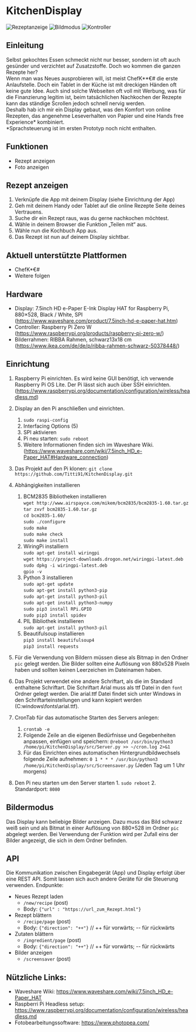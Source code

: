 # KitchenDisplay

![Rezeptanzeige](readme_images/PXL_20210604_145950938.jpg)
![Bildmodus](readme_images/PXL_20210604_1504420811.jpg)
![Kontroller](readme_images/PXL_20210604_1501297721.jpg)


## Einleitung
Selbst gekochtes Essen schmeckt nicht nur besser, sondern ist oft auch gesünder und verzichtet auf Zusatzstoffe. Doch wo kommen die ganzen Rezepte her?  
Wenn man was Neues ausprobieren will, ist meist ChefK**€# die erste Anlaufstelle. Doch ein Tablet in der Küche ist mit dreckigen Händen oft keine gute Idee. Auch sind solche Webseiten oft voll mit Werbung, was für die Finanzierung legitim ist, beim tatsächlichen Nachkochen der Rezepte kann das ständige Scrollen jedoch schnell nervig werden.  
Deshalb hab ich mir ein Display gebaut, was den Komfort von online Rezepten, das angenehme Leseverhalten von Papier und eine Hands free Experience* kombiniert.  
*Sprachsteuerung ist im ersten Prototyp noch nicht enthalten. 

## Funktionen
* Rezept anzeigen
* Foto anzeigen

## Rezept anzeigen
1.	Verknüpfe die App mit deinem Display (siehe Einrichtung der App)
2.	Geh mit deinem Handy oder Tablet auf die online Rezepte Seite deines Vertrauens. 
3.	Suche dir ein Rezept raus, was du gerne nachkochen möchtest.
4.	Wähle in deinem Browser die Funktion „Teilen mit“ aus.
5.	Wähle nun die Kochbuch App aus.
6.	Das Rezept ist nun auf deinem Display sichtbar.

## Aktuell unterstützte Plattformen
*	ChefK*€#
*	Weitere folgen

## Hardware
*	Display: 7.5inch HD e-Paper E-Ink Display HAT for Raspberry Pi, 880×528, Black / White, SPI (https://www.waveshare.com/product/7.5inch-hd-e-paper-hat.htm)
*	Controller: Raspberry Pi Zero W (https://www.raspberrypi.org/products/raspberry-pi-zero-w/)
*	Bilderrahmen: RIBBA Rahmen, schwarz13x18 cm (https://www.ikea.com/de/de/p/ribba-rahmen-schwarz-50378448/)

## Einrichtung
1.	Raspberry Pi einrichten. Es wird keine GUI benötigt, ich verwende Raspberry Pi OS Lite. 
Der Pi lässt sich auch über SSH einrichten. (https://www.raspberrypi.org/documentation/configuration/wireless/headless.md)
2.	Display an den Pi anschließen und einrichten.
      1. `sudo raspi-config`
      2. Interfacing Options (5)
      3. SPI aktivieren 
      4. Pi neu starten: `sudo reboot`
      4. Weitere Informationen finden sich im  Waveshare Wiki. (https://www.waveshare.com/wiki/7.5inch_HD_e-Paper_HAT#Hardware_connection)
3.	Das Projekt auf den Pi klonen: `git clone https://github.com/Titti91/KitchenDisplay.git` 
4.	Abhängigkeiten installieren 
      1.    BCM2835 Bibliotheken installieren  
                `wget http://www.airspayce.com/mikem/bcm2835/bcm2835-1.60.tar.gz`  
                `tar zxvf bcm2835-1.60.tar.gz`  
                `cd bcm2835-1.60/`  
                `sudo ./configure`  
                `sudo make`  
                `sudo make check`  
                `sudo make install`
      2.    WiringPi installiern  
            `sudo apt-get install wiringpi`  
            `wget https://project-downloads.drogon.net/wiringpi-latest.deb`  
            `sudo dpkg -i wiringpi-latest.deb`  
            `gpio -v`  
      3.    Python 3 installieren  
            `sudo apt-get update`  
            `sudo apt-get install python3-pip`  
            `sudo apt-get install python3-pil`  
            `sudo apt-get install python3-numpy`  
            `sudo pip3 install RPi.GPIO`  
            `sudo pip3 install spidev`  
      4.    PIL Bibliothek installieren   
            `sudo apt-get install python3-pil `
      5.    Beautifulsoup installieren  
            `pip3 install beautifulsoup4`  
            `pip3 install requests`


5.	Für die Verwendung von Bildern müssen diese als Bitmap in den Ordner `pic` gelegt werden. Die Bilder sollten eine Auflösung von 880x528 Pixeln haben und sollten keinen Leerzeichen im Dateinamen haben. 
6.	Das Projekt verwendet eine andere Schriftart, als die im Standard enthaltene Schriftart. Die Schriftart Arial muss als ttf Datei in den `font` Ordner gelegt werden. Die arial.ttf Datei findet sich unter Windows in den Schriftarteinstellungen und kann kopiert werden (C:windows\fonts\arial.ttf). 
7.	CronTab für das automatische Starten des Servers anlegen:
       1.   `crontab -e`  
       2.   Folgende Zeile an die eigenen Bedürfnisse und Gegebenheiten anpassen, einfügen und speichern: `@reboot /usr/bin/python3 /home/pi/KitchenDisplay/src/Server.py >> ~/cron.log 2>&1`
       3.   Für das Einrichten eines automatischen Hintergrundbildwechsels folgende Zeile aufnehmen: `0 1 * * * /usr/bin/python3 /home/pi/KitchenDisplay/src/Screensaver.py` (Jeden Tag um 1 Uhr morgens)
8.	Den Pi neu starten um den Server starten 
        1.  `sudo reboot`
        2.  Standardport: `8080`
 

## Bildermodus
Das Display kann beliebige Bilder anzeigen. Dazu muss das Bild schwarz weiß sein und als Bitmat in einer Auflösung von 880×528 im Ordner `pic` abgelegt werden.
Bei Verwendung der Funktion wird per Zufall eins der Bilder angezeigt, die sich in dem Ordner befinden. 

## API
Die Kommunikation zwischen Eingabegerät (App) und Display erfolgt über eine REST API. Somit lassen sich auch andere Geräte für die Steuerung verwenden. 
Endpunkte:
*	Neues Rezept laden
    *	`/new/recipe` (post)
    *	Body: `{"url" : "https://url_zum_Rezept.html"}`
*	Rezept blättern
    *	`/recipe/page` (post)
    *	Body: `{"direction": "++"}` // ++ für vorwärts; -- für rückwärts
*	Zutaten blättern
    *	`/ingredient/page` (post)
    *	Body: `{"direction": "++"}` // ++ für vorwärts; -- für rückwärts
*	Bilder anzeigen
    *	`/screensaver` (post)

## Nützliche Links:
*	Waveshare Wiki: https://www.waveshare.com/wiki/7.5inch_HD_e-Paper_HAT 
*	Raspberri Pi Headless setup: https://www.raspberrypi.org/documentation/configuration/wireless/headless.md 
*	Fotobearbeitungssoftware: https://www.photopea.com/ 

